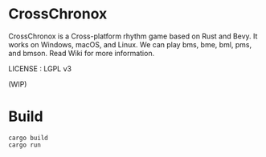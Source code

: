# CrossChronox

CrossChronox is a Cross-platform rhythm game based on Rust and Bevy.
It works on Windows, macOS, and Linux.
We can play bms, bme, bml, pms, and bmson.
Read Wiki for more information.

LICENSE : LGPL v3

(WIP)

# Build

```
cargo build
cargo run
```

